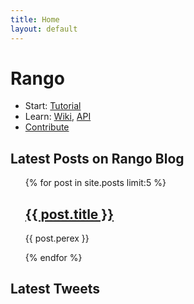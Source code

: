 ```yaml
---
title: Home
layout: default
---
```


Rango
=====

* Start: [Tutorial](http://wiki.github.com/botanicus/rango/tutorial)
* Learn: [Wiki](http://botanicus.github.com/rango/faq.html), [API](http://rdoc.info/projects/botanicus/rango)
* [Contribute](http://github.com/botanicus/rango)

Latest Posts on Rango Blog
--------------------------
<ul>
  {% for post in site.posts limit:5 %}
    <h2><a href="/rango{{ post.url }}">{{ post.title }}</a></h2>
    <p>{{ post.perex }}</p>
  {% endfor %}
</ul>

Latest Tweets
-------------
<div id="tweets"></div>

